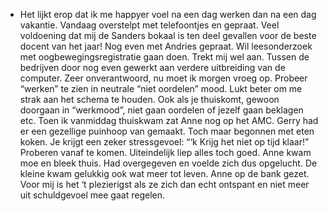 - Het lijkt erop dat ik me happyer voel na een dag werken dan na een dag vakantie. Vandaag overstelpt met telefoontjes en gepraat. Veel voldoening dat mij de Sanders bokaal is ten deel gevallen voor de beste docent van het jaar! Nog even met Andries gepraat. Wil leesonderzoek met oogbewegingsregistratie gaan doen. Trekt mij wel aan. Tussen de bedrijven door nog even gewerkt aan verdere uitbreiding van de computer. Zeer onverantwoord, nu moet ik morgen vroeg op. Probeer “werken” te zien in neutrale “niet oordelen” mood. Lukt beter om me strak aan het schema te houden. Ook als je thuiskomt, gewoon doorgaan in “werkmood”, niet gaan oordelen of jezelf gaan beklagen etc. Toen ik vanmiddag thuiskwam zat Anne nog op het AMC. Gerry had er een gezellige puinhoop van gemaakt. Toch maar begonnen met eten koken. Je krijgt een zeker stressgevoel: “‘k Krijg het niet op tijd klaar!” Proberen vanaf te komen. Uiteindelijk liep alles toch goed. Anne kwam moe en bleek thuis. Had overgegeven en voelde zich dus opgelucht. De kleine kwam gelukkig ook wat meer tot leven. Anne op de bank gezet. Voor mij is het ‘t plezierigst als ze zich dan echt ontspant en niet meer uit schuldgevoel mee gaat regelen.